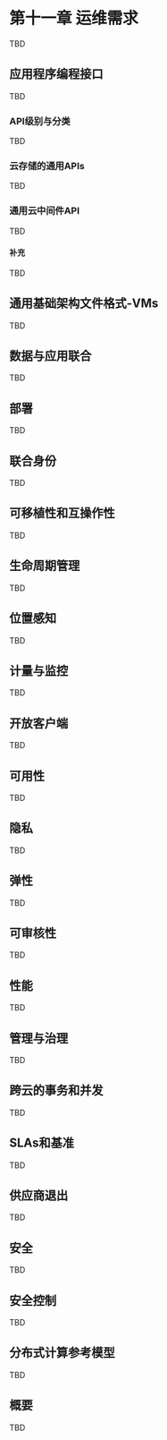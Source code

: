 # 第十一章 运维需求
TBD

## 应用程序编程接口
TBD

### API级别与分类
TBD

### 云存储的通用APIs
TBD

### 通用云中间件API
TBD

#### 补充
TBD

## 通用基础架构文件格式-VMs
TBD

## 数据与应用联合
TBD

## 部署
TBD

## 联合身份
TBD

## 可移植性和互操作性
TBD

## 生命周期管理
TBD

## 位置感知
TBD

## 计量与监控
TBD

## 开放客户端
TBD

## 可用性
TBD

## 隐私
TBD

## 弹性
TBD

## 可审核性
TBD

## 性能
TBD

## 管理与治理
TBD

## 跨云的事务和并发
TBD

## SLAs和基准
TBD

## 供应商退出
TBD

## 安全
TBD

## 安全控制
TBD

## 分布式计算参考模型
TBD

## 概要
TBD
